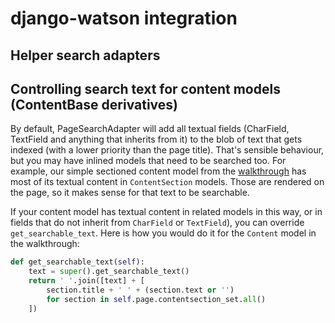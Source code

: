 # django-watson integration

## Helper search adapters

## Controlling search text for content models (ContentBase derivatives)

By default, PageSearchAdapter will add all textual fields (CharField, TextField and anything that inherits from it) to the blob of text that gets indexed (with a lower priority than the page title). That's sensible behaviour, but you may have inlined models that need to be searched too. For example, our simple sectioned content model from the [walkthrough](walkthrough.md) has most of its textual content in `ContentSection` models. Those are rendered on the page, so it makes sense for that text to be searchable.

If your content model has textual content in related models in this way, or in fields that do not inherit from `CharField` or `TextField`), you can override `get_searchable_text`. Here is how you would do it for the `Content` model in the walkthrough:

```python
def get_searchable_text(self):
    text = super().get_searchable_text()
    return ' '.join([text] + [
        section.title + ' ' + (section.text or '')
        for section in self.page.contentsection_set.all()
    ])
```

